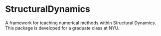 # StructuralDynamics
A framework for teaching numerical methods within Structural Dynamics. This package is developed for a graduate class at NYU.
